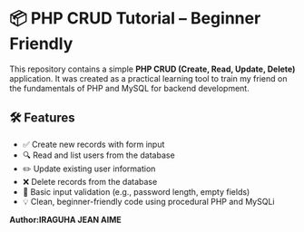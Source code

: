 # 📦 PHP CRUD Tutorial – Beginner Friendly

This repository contains a simple **PHP CRUD (Create, Read, Update, Delete)** application.
It was created as a practical learning tool to train my friend on the fundamentals of PHP and MySQL for backend development.

## 🛠️ Features

- ✅ Create new records with form input
- 🔍 Read and list users from the database
- ✏️ Update existing user information
- ❌ Delete records from the database
- 🧪 Basic input validation (e.g., password length, empty fields)
- 💡 Clean, beginner-friendly code using procedural PHP and MySQLi

**Author:IRAGUHA JEAN AIME**

